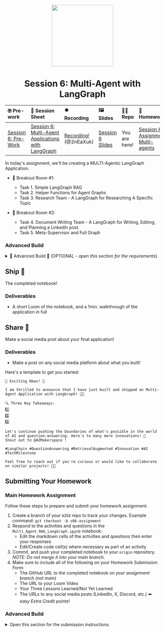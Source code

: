 
<p align = "center" draggable=”false” ><img src="https://github.com/AI-Maker-Space/LLM-Dev-101/assets/37101144/d1343317-fa2f-41e1-8af1-1dbb18399719" 
     width="200px"
     height="auto"/>
</p>

## <h1 align="center" id="heading">Session 6: Multi-Agent with LangGraph</h1>

| 🤓 Pre-work | 📰 Session Sheet | ⏺️ Recording     | 🖼️ Slides        | 👨‍💻 Repo         | 📝 Homework      | 📁 Feedback       |
|:-----------------|:-----------------|:-----------------|:-----------------|:-----------------|:-----------------|:-----------------|
| [Session 6: Pre-Work](https://www.notion.so/Session-6-Multi-Agent-Applications-with-LangGraph-22bcd547af3d80f7a2e0cc7a2c6d7d8f?source=copy_link#22bcd547af3d8021ac68fade5a7b9df2)| [Session 6: Multi-Agent Applications with LangGraph](https://www.notion.so/Session-6-Multi-Agent-Applications-with-LangGraph-22bcd547af3d80f7a2e0cc7a2c6d7d8f) | [Recording!](https://us02web.zoom.us/rec/share/CnsbWyce6zleEHYzebhqGcbg0syunLmLkWroRQ7ATRKaz3rDqGa7sj7FQfb0hb8U.aB_oEqnl75nk68ej)  (@2nEaXuk) | [Session 6 Slides](https://www.canva.com/design/DAGstHQ78gU/D_DHLWAO5KZoQ5R1RjG3YA/edit?utm_content=DAGstHQ78gU&utm_campaign=designshare&utm_medium=link2&utm_source=sharebutton) | You are here! | [Session 6 Assignment: Multi-agents](https://forms.gle/HScbKATi6nCNYZx57)| [AIE7 Feedback 7/10](https://forms.gle/itQqhBW2PY7DTFi76)

In today's assignment, we'll be creating a MULTI-Agentic LangGraph Application.

- 🤝 Breakout Room #1:
  - Task 1. Simple LangGraph RAG
  - Task 2. Helper Functions for Agent Graphs
  - Task 3. Research Team - A LangGraph for Researching A Specific Topic
  
- 🤝 Breakout Room #2:
  + Task 4. Document Writing Team - A LangGraph for Writing, Editing, and Planning a LinkedIn post.
  + Task 5. Meta-Supervisor and Full Graph

### Advanced Build

<details>
<summary>🚧 Advanced Build 🚧 (OPTIONAL - <i>open this section for the requirements</i>)</summary>
<br />

>NOTE: This can be done in place of the Main Assignment

Build a graph to produce a social media post about a given Machine Learning paper.

The graph should employ an additional team that verifies the correctness of the produced paper, and verify it fits the theme and style of your selected social media platform.

</details>

## Ship 🚢

The completed notebook!

### Deliverables

- A short Loom of the notebook, and a 1min. walkthrough of the application in full

## Share 🚀

Make a social media post about your final application!

### Deliverables

- Make a post on any social media platform about what you built!

Here's a template to get you started:

```
🚀 Exciting News! 🚀

I am thrilled to announce that I have just built and shipped an Multi-Agent Application with LangGraph! 🎉🤖

🔍 Three Key Takeaways:
1️⃣ 
2️⃣ 
3️⃣ 

Let's continue pushing the boundaries of what's possible in the world of AI and question-answering. Here's to many more innovations! 🚀
Shout out to @AIMakerspace !

#LangChain #QuestionAnswering #RetrievalAugmented #Innovation #AI #TechMilestone

Feel free to reach out if you're curious or would like to collaborate on similar projects! 🤝🔥
```

## Submitting Your Homework

### Main Homework Assignment

Follow these steps to prepare and submit your homework assignment:
1. Create a branch of your `AIE8` repo to track your changes. Example command: `git checkout -b s06-assignment`
2. Respond to the activities and questions in the `Multi_Agent_RAG_LangGraph.ipynb` notebook:
    + Edit the markdown cells of the activities and questions then enter your responses
    + Edit/Create code cell(s) where necessary as part of an activity
3. Commit, and push your completed notebook to your `origin` repository. _NOTE: Do not merge it into your main branch._
4. Make sure to include all of the following on your Homework Submission Form:
    + The GitHub URL to the completed notebook _on your assignment branch (not main)_
    + The URL to your Loom Video
    + Your Three Lessons Learned/Not Yet Learned
    + The URLs to any social media posts (LinkedIn, X, Discord, etc.) ⬅️ _easy Extra Credit points!_

### Advanced Build 
<details>
  <summary>Open this section for the submission instructions.</summary>

1. Complete the requirements for the Advanced Build
2. Make sure to include all of the following on your Homework Submission Form:
    + The GitHub URL _on your assignment branch (not main)_ to either:
      + the notebook you created or
      + the `src` folder
    + The URL to your Loom Video
    + Your Three Lessons Learned/Not Yet Learned
    + The URLs to any social media posts (LinkedIn, X, Discord, etc.) ⬅️ _easy Extra Credit points!_

</details>
